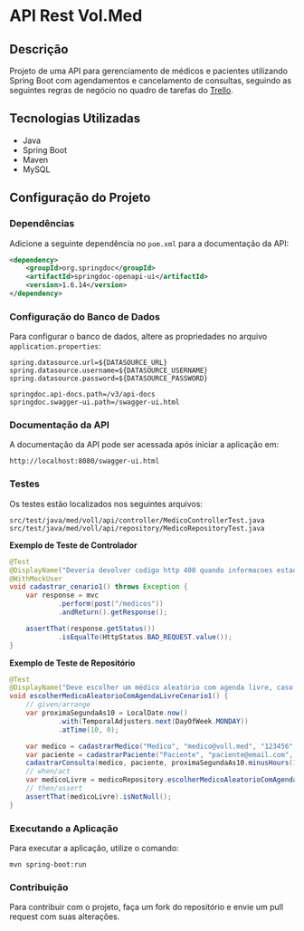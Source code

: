 # API Rest Vol.Med

## Descrição
Projeto de uma API para gerenciamento de médicos e pacientes utilizando Spring Boot com agendamentos e cancelamento de consultas, seguindo as seguintes regras de negócio no quadro de tarefas do [Trello](https://trello.com/b/pjOSNuQo/api-voll-med).

## Tecnologias Utilizadas
- Java
- Spring Boot
- Maven
- MySQL

## Configuração do Projeto

### Dependências
Adicione a seguinte dependência no `pom.xml` para a documentação da API:

```xml
<dependency>
    <groupId>org.springdoc</groupId>
    <artifactId>springdoc-openapi-ui</artifactId>
    <version>1.6.14</version>
</dependency>
```

### Configuração do Banco de Dados
Para configurar o banco de dados, altere as propriedades no arquivo `application.properties`:

```properties
spring.datasource.url=${DATASOURCE_URL}
spring.datasource.username=${DATASOURCE_USERNAME}
spring.datasource.password=${DATASOURCE_PASSWORD}

springdoc.api-docs.path=/v3/api-docs
springdoc.swagger-ui.path=/swagger-ui.html
```
### Documentação da API
A documentação da API pode ser acessada após iniciar a aplicação em:

```
http://localhost:8080/swagger-ui.html
```
### Testes
Os testes estão localizados nos seguintes arquivos:
```
src/test/java/med/voll/api/controller/MedicoControllerTest.java
src/test/java/med/voll/api/repository/MedicoRepositoryTest.java
```
**Exemplo de Teste de Controlador**
```java
@Test
@DisplayName("Deveria devolver codigo http 400 quando informacoes estao invalidas")
@WithMockUser
void cadastrar_cenario1() throws Exception {
    var response = mvc
            .perform(post("/medicos"))
            .andReturn().getResponse();

    assertThat(response.getStatus())
            .isEqualTo(HttpStatus.BAD_REQUEST.value());
}
```
**Exemplo de Teste de Repositório**
```java
@Test
@DisplayName("Deve escolher um médico aleatório com agenda livre, caso contrario deveria retornar null")
void escolherMedicoAleatorioComAgendaLivreCenario1() {
    // given/arrange
    var proximaSegundaAs10 = LocalDate.now()
            .with(TemporalAdjusters.next(DayOfWeek.MONDAY))
            .atTime(10, 0);

    var medico = cadastrarMedico("Medico", "medico@voll.med", "123456", Especialidade.CARDIOLOGIA);
    var paciente = cadastrarPaciente("Paciente", "paciente@email.com", "00000000000");
    cadastrarConsulta(medico, paciente, proximaSegundaAs10.minusHours(1)); // Ensure the doctor is free at 10:00
    // when/act
    var medicoLivre = medicoRepository.escolherMedicoAleatorioComAgendaLivre(Especialidade.CARDIOLOGIA, proximaSegundaAs10);
    // then/assert
    assertThat(medicoLivre).isNotNull();
}
```
### Executando a Aplicação
Para executar a aplicação, utilize o comando:
```
mvn spring-boot:run
```
### Contribuição
Para contribuir com o projeto, faça um fork do repositório e envie um pull request com suas alterações.